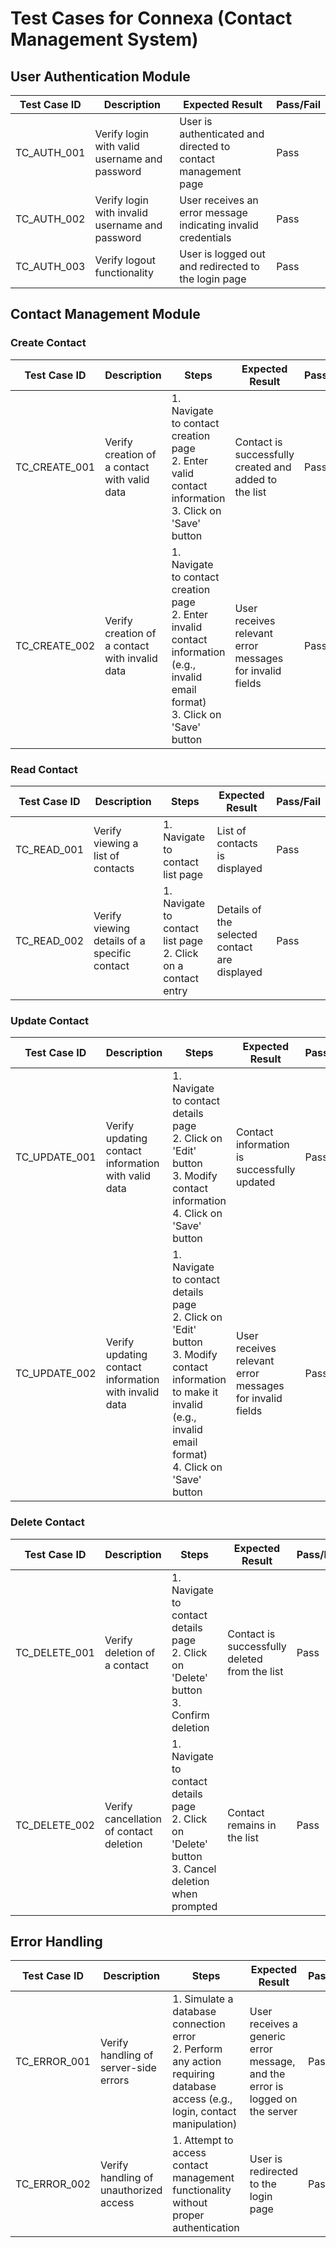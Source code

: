 # Test Cases for Connexa (Contact Management System)

## User Authentication Module

| Test Case ID | Description                                     | Expected Result                                               | Pass/Fail |
| ------------ | ----------------------------------------------- | ------------------------------------------------------------- | --------- |
| TC_AUTH_001  | Verify login with valid username and password   | User is authenticated and directed to contact management page | Pass      |
| TC_AUTH_002  | Verify login with invalid username and password | User receives an error message indicating invalid credentials | Pass      |
| TC_AUTH_003  | Verify logout functionality                     | User is logged out and redirected to the login page           | Pass      |

## Contact Management Module

### Create Contact

| Test Case ID  | Description                                    | Steps                                                                                                                                      | Expected Result                                          | Pass/Fail |
| ------------- | ---------------------------------------------- | ------------------------------------------------------------------------------------------------------------------------------------------ | -------------------------------------------------------- | --------- |
| TC_CREATE_001 | Verify creation of a contact with valid data   | 1. Navigate to contact creation page <br> 2. Enter valid contact information <br> 3. Click on 'Save' button                                | Contact is successfully created and added to the list    | Pass      |
| TC_CREATE_002 | Verify creation of a contact with invalid data | 1. Navigate to contact creation page <br> 2. Enter invalid contact information (e.g., invalid email format) <br> 3. Click on 'Save' button | User receives relevant error messages for invalid fields | Pass      |

### Read Contact

| Test Case ID | Description                                  | Steps                                                             | Expected Result                               | Pass/Fail |
| ------------ | -------------------------------------------- | ----------------------------------------------------------------- | --------------------------------------------- | --------- |
| TC_READ_001  | Verify viewing a list of contacts            | 1. Navigate to contact list page                                  | List of contacts is displayed                 | Pass      |
| TC_READ_002  | Verify viewing details of a specific contact | 1. Navigate to contact list page <br> 2. Click on a contact entry | Details of the selected contact are displayed | Pass      |

### Update Contact

| Test Case ID  | Description                                           | Steps                                                                                                                                                                                | Expected Result                                          | Pass/Fail |
| ------------- | ----------------------------------------------------- | ------------------------------------------------------------------------------------------------------------------------------------------------------------------------------------ | -------------------------------------------------------- | --------- |
| TC_UPDATE_001 | Verify updating contact information with valid data   | 1. Navigate to contact details page <br> 2. Click on 'Edit' button <br> 3. Modify contact information <br> 4. Click on 'Save' button                                                 | Contact information is successfully updated              | Pass      |
| TC_UPDATE_002 | Verify updating contact information with invalid data | 1. Navigate to contact details page <br> 2. Click on 'Edit' button <br> 3. Modify contact information to make it invalid (e.g., invalid email format) <br> 4. Click on 'Save' button | User receives relevant error messages for invalid fields | Pass      |

### Delete Contact

| Test Case ID  | Description                             | Steps                                                                                                      | Expected Result                               | Pass/Fail |
| ------------- | --------------------------------------- | ---------------------------------------------------------------------------------------------------------- | --------------------------------------------- | --------- |
| TC_DELETE_001 | Verify deletion of a contact            | 1. Navigate to contact details page <br> 2. Click on 'Delete' button <br> 3. Confirm deletion              | Contact is successfully deleted from the list | Pass      |
| TC_DELETE_002 | Verify cancellation of contact deletion | 1. Navigate to contact details page <br> 2. Click on 'Delete' button <br> 3. Cancel deletion when prompted | Contact remains in the list                   | Pass      |

## Error Handling

| Test Case ID | Description                            | Steps                                                                                                                            | Expected Result                                                              | Pass/Fail |
| ------------ | -------------------------------------- | -------------------------------------------------------------------------------------------------------------------------------- | ---------------------------------------------------------------------------- | --------- |
| TC_ERROR_001 | Verify handling of server-side errors  | 1. Simulate a database connection error <br> 2. Perform any action requiring database access (e.g., login, contact manipulation) | User receives a generic error message, and the error is logged on the server | Pass      |
| TC_ERROR_002 | Verify handling of unauthorized access | 1. Attempt to access contact management functionality without proper authentication                                              | User is redirected to the login page                                         | Pass      |
